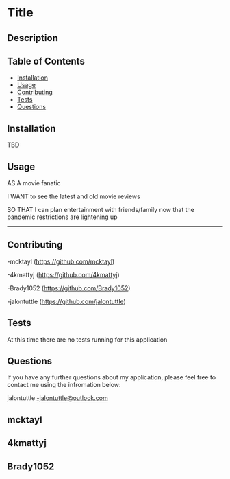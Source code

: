 # Title
  
  ## Description
 
  
  ## Table of Contents
  - [Installation](#installation)
  - [Usage](#usage)
  - [Contributing](#contributing)
  - [Tests](#tests)
  - [Questions](#questions)
  
  ## Installation
  TBD
 
  ## Usage
  AS A movie fanatic
  
  I WANT to see the latest and old movie reviews
  
  SO THAT I can plan entertainment with friends/family now that the pandemic restrictions are lightening up 
  
  
  ---
  ## Contributing 
  -mcktayl (https://github.com/mcktayl) 
  
  -4kmattyj (https://github.com/4kmattyj) 
  
  -Brady1052 (https://github.com/Brady1052)
  
  -jalontuttle (https://github.com/jalontuttle)
  
  ## Tests
  At this time there are no tests running for this application
 
  ## Questions
  If you have any further questions about my application, please feel free to contact me using the infromation below:
  
  jalontuttle
  -jalontuttle@outlook.com

  mcktayl
  -

  4kmattyj
  -

  Brady1052
  -